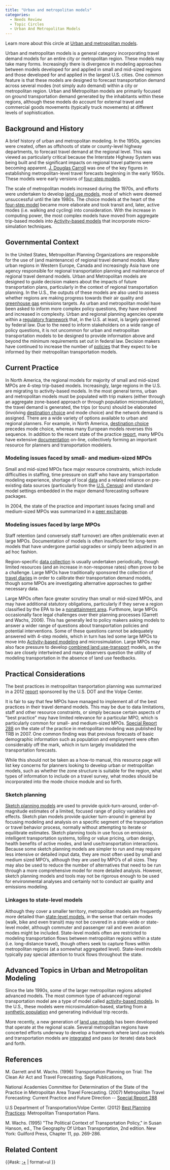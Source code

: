 ```yaml
---
title: "Urban and metropolitan models"
categories:
  - Needs Review
  - Topic Circles
  - Urban And Metropolitan Models
---
```


Learn more about this circle at [Urban and metropolitan models](Urban_and_Metropolitan_Models).

Urban and metropolitan models is a general category incorporating travel demand models for an entire city or metropolitan region. These models may take many forms. Increasingly there is divergence in modeling approaches between models developed for and applied in small and mid-sized regions and those developed for and applied in the largest U.S. cities. One common feature is that these models are designed to forecast transportation demand across several modes (not simply auto demand) within a city or metropolitan region. Urban and Metropolitan models are primarily focused on ground transportation demand generated by the inhabitants within these regions, although these models do account for external travel and commercial goods movements (typically truck movements) at different levels of sophistication.

Background and History
----------------------

A brief history of urban and metropolitan modeling. In the 1950s, agencies were created, often as offshoots of state or county-level highway departments, to forecast travel demand at the regional level. This was viewed as particularly critical because the Interstate Highway System was being built and the significant impacts on regional travel patterns were becoming apparent. [J. Douglas Carroll](J._Douglas_Carroll) was one of the key figures in establishing metropolitan-level travel forecasts beginning in the early 1950s. These models were early versions of [four-step models](Trip-Based_Models).

The scale of metropolitan models increased during the 1970s, and efforts were undertaken to develop [land use models](Land_Use-Transport_Modeling#A_Brief_History), most of which were deemed unsuccessful until the late 1980s. The choice models at the heart of the [four-step model](Trip-Based_Models) became more elaborate and took transit and, later, active modes (i.e. walking and cycling) into consideration. With the increase in computing power, the most complex models have moved from aggregate trip-based models into [Activity-based models](Activity-Based_Models) that incorporate micro-simulation techniques.

Governmental Context
--------------------

In the United States, Metropolitan Planning Organizations are responsible for the use of (and maintenance) of regional travel demand models. Many urban regions in Western Europe, Canada and increasingly Asia have one agency responsible for regional transportation planning and maintenance of regional travel demand models. Urban and Metropolitan models are designed to guide decision makers about the impacts of future transportation plans, particularly in the context of regional transportation planning. In the U.S., the outputs of these models are also used to assess whether regions are making progress towards their air quality and [greenhouse gas](Air_Quality_Modeling#Criteria_pollutants_vs_GHG) emissions targets. As urban and metropolitan model have been asked to inform more complex policy questions, they have evolved and increased in complexity. Urban and regional planning agencies operate within a [regulatory framework](Regulatory_framework_for_metropolitan_modeling) that, in the U.S. at least, is largely governed by federal law. Due to the need to inform stakeholders on a wide range of policy questions, it is not uncommon for urban and metropolitan transportation models to be designed to provide information above and beyond the minimum requirements set out in federal law. Decision makers have continued to increase the number of [policies](Policy_relevance_of_transportation_models) that they expect to be informed by their metropolitan transportation models.

Current Practice
----------------

In North America, the regional models for majority of small and mid-sized MPOs are 4-step trip-based models. Increasingly, large regions in the U.S. are migrating to activity-based models. In the most general terms, urban and metropolitan models must be populated with trip makers (either through an aggregate zone-based approach or through population microsimulation), the travel demand is generated, the trips (or tours) should be elaborated (involving [destination choice](Destination_Choice_Models) and mode choice) and the network demand is assigned. There are a wide variety of options available to urban and regional planners. For example, in North America, [destination choice](Destination_Choice_Models) precedes mode choice, whereas many European models reverses this sequence. In addition to the recent state of the practice [report](http://www.planning.dot.gov/documents/BestPlanningPractices_MTP.pdf), many MPOs have extensive [documentation](MPO_model_documentation) on-line, collectively forming an important resource for planners and transportation modelers.

### Modeling issues faced by small- and medium-sized MPOs

Small and mid-sized MPOs face major resource constraints, which include difficulties in staffing, time pressure on staff who have any transportation modeling experience, shortage of local [data](Data_Development) and a related reliance on pre-existing data sources (particularly from the [U.S. Census](Model_Validation_and_Reasonableness_Checking/Temporal_And_Sensitivity#Census_Data)) and standard model settings embedded in the major demand forecasting software packages.

In 2004, the state of the practice and important issues facing small and medium-sized MPOs was summarized in a [peer exchange](http://www.planning.dot.gov/Peer/Arkansas/arkansas.asp).

### Modeling issues faced by large MPOs

Staff retention (and conversely staff turnover) are often problematic even at large MPOs. Documentation of models is often insufficient for long-term models that have undergone partial upgrades or simply been adjusted in an ad hoc fashion.

Region-specific [data collection](Data_Development) is usually undertaken periodically, though limited resources (and an increase in non-response rates) often prove to be a challenge. Large MPOs have traditionally sponsored the collection of [travel diaries](Travel_Survey_Data) in order to calibrate their transportation demand models, though some MPOs are investigating alternative approaches to gather necessary data.

Large MPOs often face greater scrutiny than small or mid-sized MPOs, and may have additional statutory obligations, particularly if they serve a region classified by the EPA to be a [nonattainment area](http://www.epa.gov/oaqps001/greenbk/). Furthmore, large MPOs occasionally face legal challenges over their planning processes (Garrett and Wachs, 2006). This has generally led to policy makers asking models to answer a wider range of questions about transportation policies and potential interventions. Some of these questions cannot be adequately answered with 4-step models, which in turn has led some large MPOs to move into [Activity-based modeling](activity-Based_Models) and microsimulation. Large MPOs may also face pressure to develop [combined land use-transport](Land_Use-Transport_Modeling) models, as the two are closely intertwined and many observers question the utility of modeling transportation in the absence of land use feedbacks.

Practical Considerations
------------------------

The best practices in metropolitan tranportation planning was summarized in a 2012 [report](http://www.planning.dot.gov/documents/BestPlanningPractices_MTP.pdf) sponsored by the U.S. DOT and the Volpe Center.

It is fair to say that few MPOs have managed to implement all of the best practices in their travel demand models. This may be due to data limitations, staff and other resource constraints, or simply because certain aspects of "best practice" may have limited relevance for a particular MPO, which is particularly common for small- and medium-sized MPOs. [Special Report 288](http://onlinepubs.trb.org/onlinepubs/sr/sr288.pdf) on the state of the practice in metropolitan modeling was published by TRB in 2007. One common finding was that previous forecasts of basic demographic information such as population and employment were often considerably off the mark, which in turn largely invalidated the transportation forecasts.

While this should not be taken as a how-to manual, this resource page will list key concerns for planners looking to develop urban or metropolitan models, such as whether the zone structure is suitable for the region, what types of information to include on a travel survey, what modes should be incorporated into the mode choice module and so forth.

### Sketch planning

[Sketch planning models](Sketch_planning_models) are used to provide quick-turn-around, order-of-magnitude estimates of a limited, focused range of policy variables and effects. Sketch plan models provide quicker turn-around in general by focusing modeling and analysis on a specific segment of the transportation or travel behavior process, normally without attempting to iterate or equilibrate estimates. Sketch planning tools in use focus on emissions, intelligent transportation systems, tolling or value pricing, urban design, health benefits of active modes, and land use/transportation interactions. Because some sketch planning models are simpler to run and may require less intensive or detailed input data, they are most often used by small and medium sized MPO’s, although they are used by MPO’s of all sizes. They may also be used to reduce the number of alternatives that need to be run through a more comprehensive model for more detailed analysis. However, sketch planning models and tools may not be rigorous enough to be used for environmental analyses and certainly not to conduct air quality and emissions modeling.

### Linkages to state-level models

Although they cover a smaller territory, metropolitan models are frequently more detailed than [state-level models](Statewide_Models), in the sense that certain modes (walk, bike and even transit) may not be covered in a state-wide or state-level model, although commuter and passenger rail and even aviation modes might be included. State-level models often are restricted to modeling transportation flows between metropolitan regions within a state (i.e. long-distance travel), though others seek to capture flows within metropolitan regions (at a somewhat aggregated level). State-level models typically pay special attention to truck flows throughout the state.

Advanced Topics in Urban and Metropolitan Modeling
--------------------------------------------------

Since the late 1990s, some of the larger metropolitan regions adopted advanced models. The most common type of advanced regional transportation model are a type of model called [activity-based models](Activity-Based_Models). In the U.S., these models were microsimulation-based, starting from a [synthetic population](Synthetic_Population) and generating individual trip records.

More recently, a new generation of [land use models](Land_Use-Transport_Modeling#Land_Use_Model_Types) has been developed that operate at the regional scale. Several metropolitan regions have concerted efforts underway to develop a framework where land use models and transportation models are [integrated](Land_Use-Transport_Modeling) and pass (or iterate) data back and forth.

References
----------

M. Garrett and M. Wachs. (1996) Transportation Planning on Trial: The Clean Air Act and Travel Forecasting. Sage Publications,

National Academies Committee for Determination of the State of the Practice in Metropolitan Area Travel Forecasting. (2007) Metropolitan Travel Forecasting: Current Practice and Future Direction -- [Special Report 288](http://onlinepubs.trb.org/onlinepubs/sr/sr288.pdf)

U.S Department of Transportation/Volpe Center. (2012) [Best Planning Practices](http://www.planning.dot.gov/documents/BestPlanningPractices_MTP.pdf): Metropolitan Transportation Plans.

M. Wachs. (1995) "The Political Context of Transportation Policy," in Susan Hanson, ed., The Geography Of Urban Transportation, 2nd edition. New York: Guilford Press, Chapter 11, pp. 269-286.

Related Content
---------------

{{\#ask: [:+](:+)
| format=ul
}}

